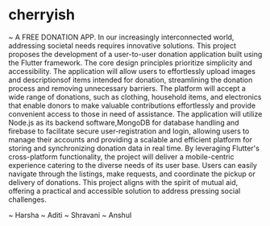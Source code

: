 # cherryish

~ A FREE DONATION APP.
In our increasingly interconnected world, addressing societal needs requires innovative solutions. This project proposes the development of a user-to-user donation application
built using the Flutter framework. 
The core design principles prioritize simplicity and accessibility. The application will allow users to effortlessly upload images and descriptionsof items intended for donation, streamlining the donation process and removing unnecessary barriers. The platform will accept a wide range of donations, such as clothing, household items, and electronics that enable donors to make valuable contributions effortlessly and provide convenient access to those in need of assistance. 
The application
will utilize Node.js as its backend software,MongoDB for database handling and firebase to facilitate secure user-registration and login, allowing users to manage their accounts and providing a scalable and efficient platform for storing and synchronizing donation data in real time.
By leveraging Flutter's cross-platform functionality, the project will deliver a mobile-centric experience catering to the diverse needs of its user base. 
Users can easily navigate through the listings, make requests, and coordinate the pickup or delivery of donations. This project aligns with the spirit of mutual aid, offering a practical and accessible solution to address pressing social challenges.


~ Harsha
~ Aditi
~ Shravani
~ Anshul
